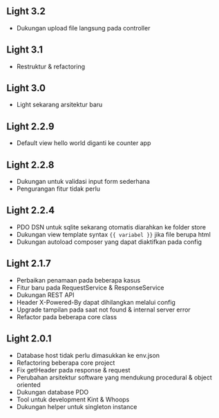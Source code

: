 ## Light 3.2
- Dukungan upload file langsung pada controller

## Light 3.1
- Restruktur & refactoring

## Light 3.0
- Light sekarang arsitektur baru

## Light 2.2.9
- Default view hello world diganti ke counter app

## Light 2.2.8
- Dukungan untuk validasi input form sederhana
- Pengurangan fitur tidak perlu

## Light 2.2.4
- PDO DSN untuk sqlite sekarang otomatis diarahkan ke folder store
- Dukungan view template syntax ```{{ variabel }}``` jika file berupa html
- Dukungan autoload composer yang dapat diaktifkan pada config

## Light 2.1.7
- Perbaikan penamaan pada beberapa kasus
- Fitur baru pada RequestService & ResponseService
- Dukungan REST API
- Header X-Powered-By dapat dihilangkan melalui config
- Upgrade tampilan pada saat not found & internal server error
- Refactor pada beberapa core class

## Light 2.0.1
- Database host tidak perlu dimasukkan ke env.json
- Refactoring beberapa core project
- Fix getHeader pada response & request
- Perubahan arsitektur software yang mendukung procedural & object oriented
- Dukungan database PDO
- Tool untuk development Kint & Whoops
- Dukungan helper untuk singleton instance

